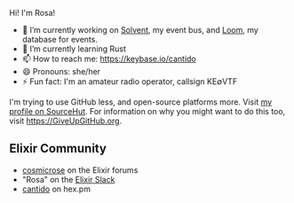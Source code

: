 Hi! I'm Rosa!

- 🔭 I’m currently working on [Solvent](https://github.com/Cantido/solvent), my event bus, and [Loom](https://github.com/Cantido/loom), my database for events.
- 🌱 I’m currently learning Rust
- 📫 How to reach me: https://keybase.io/cantido
- 😄 Pronouns: she/her
- ⚡ Fun fact: I'm an amateur radio operator, callsign KE∅VTF

I'm trying to use GitHub less, and open-source platforms more.
Visit [my profile on SourceHut](https://sr.ht/~cosmicrose/).
For information on why you might want to do this too, visit <https://GiveUpGitHub.org>.

## Elixir Community

- [cosmicrose](https://elixirforum.com/u/cosmicrose) on the Elixir forums
- "Rosa" on the [Elixir Slack](https://elixir-slackin.herokuapp.com/)
- [cantido](https://hex.pm/users/cantido) on hex.pm

<!--
**Cantido/Cantido** is a ✨ _special_ ✨ repository because its `README.md` (this file) appears on your GitHub profile.

Here are some ideas to get you started:

- 🔭 I’m currently working on ...
- 🌱 I’m currently learning ...
- 👯 I’m looking to collaborate on ...
- 🤔 I’m looking for help with ...
- 💬 Ask me about ...
- 📫 How to reach me: ...
- 😄 Pronouns: ...
- ⚡ Fun fact: ...
-->
